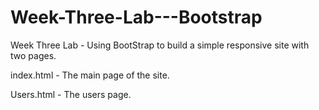 # Week-Three-Lab---Bootstrap
Week Three Lab - Using BootStrap to build a simple responsive site with two pages.

index.html - The main page of the site.

Users.html - The users page. 
